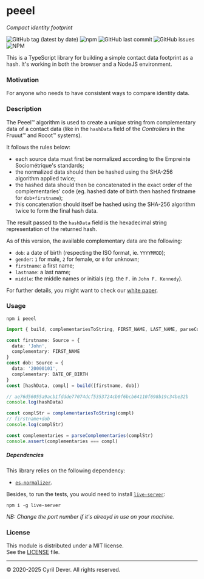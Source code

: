 # peeel
_Compact identity footprint_

![GitHub tag (latest by date)](https://img.shields.io/github/v/tag/cyrildever/peeel)
![npm](https://img.shields.io/npm/dw/peeel)
![GitHub last commit](https://img.shields.io/github/last-commit/cyrildever/peeel)
![GitHub issues](https://img.shields.io/github/issues/cyrildever/peeel)
![NPM](https://img.shields.io/npm/l/peeel)

This is a TypeScript library for building a simple contact data footprint as a hash. It's working in both the browser and a NodeJS environment.

### Motivation

For anyone who needs to have consistent ways to compare identity data.

### Description

The Peeel&trade; algorithm is used to create a unique string from complementary data of a contact data (like in the `hashData` field of the *Controllers* in the Fruuut&trade; and Rooot&trade; systems).

It follows the rules below:
- each source data must first be normalized according to the Empreinte Sociométrique's standards;
- the normalized data should then be hashed using the SHA-256 algorithm applied twice;
- the hashed data should then be concatenated in the exact order of the complementaries' code (eg. hashed date of birth then hashed firstname for `dob+firstname`);
- this concatenation should itself be hashed using the SHA-256 algorithm twice to form the final hash data.

The result passed to the `hashData` field is the hexadecimal string representation of the returned hash.

As of this version, the available complementary data are the following:
- `dob`: a date of birth (respecting the ISO format, ie. `YYYYMMDD`);
- `gender`: `1` for male, `2` for female, or `0` for unknown;
- `firstname`: a first name;
- `lastname`: a last name;
- `middle`: the middle names or initials (eg. the `F.` in `John F. Kennedy`).

For further details, you might want to check our [white paper](documentation/src/latex/peeel_whitepaper.pdf).


### Usage

```
npm i peeel
```

```typescript
import { build, complementariesToString, FIRST_NAME, LAST_NAME, parseComplementaries, Source } from 'peeel'

const firstname: Source = {
  data: 'John',
  complementary: FIRST_NAME
}
const dob: Source = {
  data: '20000101',
  complementary: DATE_OF_BIRTH
}
const [hashData, compl] = build([firstname, dob])

// ae76d56055a9acb1fddde77074dcf5353724cb0f6bcb64110f698b19c34be32b
console.log(hashData)

const complStr = complementariesToString(compl)
// firstname+dob
console.log(complStr)

const complementaries = parseComplementaries(complStr)
console.assert(complementaries === compl)
```

##### Dependencies

This library relies on the following dependency:
* [`es-normalizer`](https://www.npmjs.com/package/es-normalizer).

Besides, to run the tests, you would need to install [`live-server`](https://www.npmjs.com/package/live-server):
```console
npm i -g live-server
```
_NB: Change the port number if it's alreayd in use on your machine._


### License

This module is distributed under a MIT license. \
See the [LICENSE](LICENSE) file.


<hr />
&copy; 2020-2025 Cyril Dever. All rights reserved.